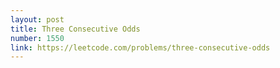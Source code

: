 ```yaml
---
layout: post
title: Three Consecutive Odds
number: 1550
link: https://leetcode.com/problems/three-consecutive-odds
---
```

